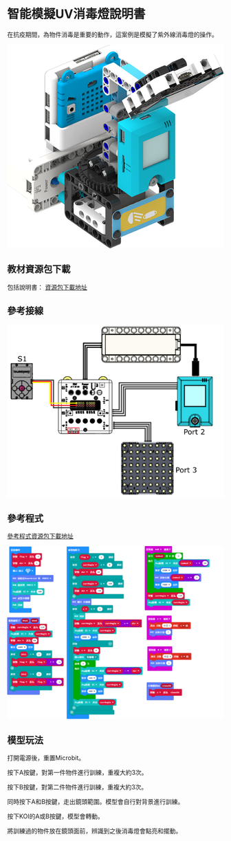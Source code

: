 # 智能模擬UV消毒燈說明書

在抗疫期間，為物件消毒是重要的動作，這案例是模擬了紫外線消毒燈的操作。

![](../../images/uvlight.png)

## 教材資源包下載

包括說明書： [資源包下載地址]()

## 參考接線

![](./images/uvlightcon.png)

## 參考程式

[參考程式資源包下載地址]()

![](./images/uvlightcode.png)

## 模型玩法

打開電源後，重置Microbit。

按下A按鍵，對第一件物件進行訓練，重複大約3次。

按下B按鍵，對第二件物件進行訓練，重複大約3次。

同時按下A和B按鍵，走出鏡頭範圍。模型會自行對背景進行訓練。

按下KOI的A或B按鍵，模型會轉動。

將訓練過的物件放在鏡頭面前，辨識到之後消毒燈會點亮和擺動。




